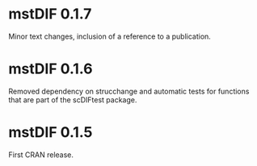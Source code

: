 # mstDIF 0.1.7

Minor text changes, inclusion of a reference to a publication.

# mstDIF 0.1.6

Removed dependency on strucchange and automatic tests for functions that are part of the scDIFtest package.

# mstDIF 0.1.5

First CRAN release.